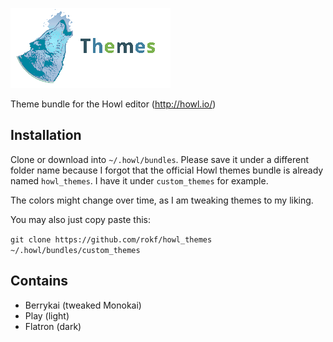 
![howl_themes](howl_themes.png)

Theme bundle for the Howl editor (http://howl.io/)

## Installation

Clone or download into `~/.howl/bundles`.
Please save it under a different folder name because I forgot that the official Howl themes bundle is already named `howl_themes`. I have it under `custom_themes` for example.

The colors might change over time, as I am tweaking themes to my liking.

You may also just copy paste this:

`git clone https://github.com/rokf/howl_themes ~/.howl/bundles/custom_themes`

## Contains
- Berrykai (tweaked Monokai)
- Play (light)
- Flatron (dark)
